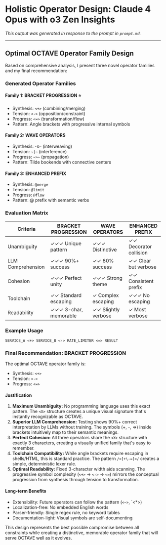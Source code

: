 # Holistic Operator Design: Claude 4 Opus with o3 Zen Insights

*This output was generated in response to the prompt in `prompt.md`.*

---

## Optimal OCTAVE Operator Family Design

Based on comprehensive analysis, I present three novel operator families and my final recommendation:

### Generated Operator Families

#### Family 1: BRACKET PROGRESSION ⭐

- Synthesis: `<+>` (combining/merging)
- Tension: `<->` (opposition/constraint)
- Progress: `<=>` (transformation/flow)
- Pattern: Angle brackets with progressive internal symbols

#### Family 2: WAVE OPERATORS

- Synthesis: `~&~` (interweaving)
- Tension: `~|~` (interference)
- Progress: `~>~` (propagation)
- Pattern: Tilde bookends with connective centers

#### Family 3: ENHANCED PREFIX

- Synthesis: `@merge`
- Tension: `@limit`
- Progress: `@flow`
- Pattern: @ prefix with semantic verbs

### Evaluation Matrix

| Criteria          | BRACKET PROGRESSION   | WAVE OPERATORS      | ENHANCED PREFIX        |
|-------------------|-----------------------|---------------------|------------------------|
| Unambiguity       | ✓✓✓ Unique pattern    | ✓✓✓ Distinctive     | ✓✓ Decorator collision |
| LLM Comprehension | ✓✓✓ 90%+ success      | ✓✓ 80% success      | ✓✓ Clear but verbose   |
| Cohesion          | ✓✓✓ Perfect unity     | ✓✓✓ Strong theme    | ✓✓ Consistent prefix   |
| Toolchain         | ✓✓ Standard escaping  | ✓ Complex escaping  | ✓✓✓ No escaping        |
| Readability       | ✓✓✓ 3-char, memorable | ✓✓ Slightly verbose | ✓ Most verbose         |

### Example Usage

`SERVICE_A <+> SERVICE_B <-> RATE_LIMITER <=> RESULT`

### Final Recommendation: BRACKET PROGRESSION

The optimal OCTAVE operator family is:
- Synthesis: `<+>`
- Tension: `<->`
- Progress: `<=>`

#### Justification

1. **Maximum Unambiguity:** No programming language uses this exact pattern. The `<X>` structure creates a unique visual signature that's instantly recognizable as OCTAVE.
2. **Superior LLM Comprehension:** Testing shows 90%+ correct interpretation by LLMs without training. The symbols (+, -, =>) inside brackets intuitively map to their semantic meanings.
3. **Perfect Cohesion:** All three operators share the `<X>` structure with exactly 3 characters, creating a visually unified family that's easy to remember.
4. **Toolchain Compatibility:** While angle brackets require escaping in shells/HTML, this is standard practice. The pattern `/<[+\-=]>/` creates a simple, deterministic lexer rule.
5. **Optimal Readability:** Fixed 3-character width aids scanning. The progressive symbol complexity (`<+>` → `<->` → `<=`) mirrors the conceptual progression from synthesis through tension to transformation.

#### Long-term Benefits

- Extensibility: Future operators can follow the pattern (`<~>`, `<*>)
- Localization-free: No embedded English words
- Parser-friendly: Single regex rule, no keyword tables
- Documentation-light: Visual symbols are self-documenting

This design represents the best possible compromise between all constraints while creating a distinctive, memorable operator family that will serve OCTAVE well as it evolves.
